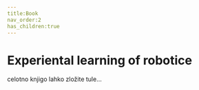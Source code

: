 ```yaml
---
title:Book
nav_order:2
has_children:true
---
```


# Experiental learning of robotice

celotno knjigo lahko zložite tule...
